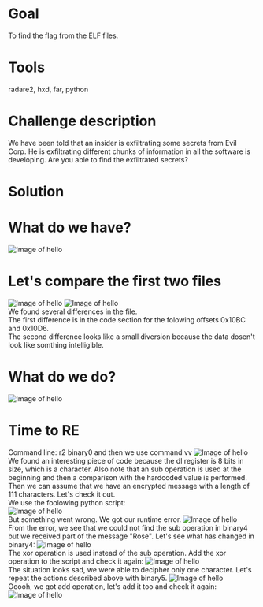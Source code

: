 # Goal
To find the flag from the ELF files.
# Tools
radare2, hxd, far, python
# Challenge description
We have been told that an insider is exfiltrating some secrets from Evil Corp. He is exfiltrating different chunks of information in all the software is developing. Are you able to find the exfiltrated secrets?
# Solution
# What do we have?
![Image of hello](pics/pic1.jpg)
# Let's compare the first two files
![Image of hello](pics/pic2.jpg)
![Image of hello](pics/pic3.jpg)</br>
We found several differences in the file.</br>
The first difference is in the code section for the folowing offsets 0x10BC and 0x10D6.</br>
The second difference looks like a small diversion because the data dosen't look like somthing intelligible.</br>
# What do we do?
![Image of hello](pics/pic4.jpg)
# Time to RE
Command line: r2 binary0 and then we use command vv
![Image of hello](pics/pic5.jpg)</br>
We found an interesting piece of code because the dl register is 8 bits in size, which is a character. Also note that an sub operation is used at the beginning and then a comparison with the hardcoded value is performed.</br>
Then we can assume that we have an encrypted message with a length of 111 characters. Let's check it out.</br>
We use the foolowing python script:</br>
![Image of hello](pics/pic6.jpg)</br>
But something went wrong. We got our runtime error.
![Image of hello](pics/pic7.jpg)</br>
From the error, we see that we could not find the sub operation in binary4 but we received part of the message "Rose". Let's see what has changed in binary4:
![Image of hello](pics/pic8.jpg)</br>
The xor operation is used instead of the sub operation. Add the xor operation to the script and check it again:
![Image of hello](pics/pic9.jpg)</br>
The situation looks sad, we were able to decipher only one character. Let's repeat the actions described above with binary5.
![Image of hello](pics/pic10.jpg)</br>
Ooooh, we got add operation, let's add it too and check it again:
![Image of hello](pics/pic11.jpg)
